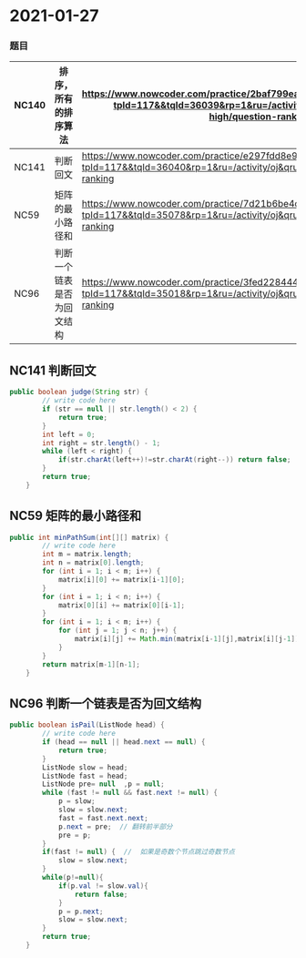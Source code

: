 # 2021-01-27



### 题目

| NC140 | 排序，所有的排序算法       | https://www.nowcoder.com/practice/2baf799ea0594abd974d37139de27896?tpId=117&&tqId=36039&rp=1&ru=/activity/oj&qru=/ta/job-code-high/question-ranking |
| ----- | -------------------------- | ------------------------------------------------------------ |
| NC141 | 判断回文                   | https://www.nowcoder.com/practice/e297fdd8e9f543059b0b5f05f3a7f3b2?tpId=117&&tqId=36040&rp=1&ru=/activity/oj&qru=/ta/job-code-high/question-ranking |
| NC59  | 矩阵的最小路径和           | https://www.nowcoder.com/practice/7d21b6be4c6b429bb92d219341c4f8bb?tpId=117&&tqId=35078&rp=1&ru=/activity/oj&qru=/ta/job-code-high/question-ranking |
| NC96  | 判断一个链表是否为回文结构 | https://www.nowcoder.com/practice/3fed228444e740c8be66232ce8b87c2f?tpId=117&&tqId=35018&rp=1&ru=/activity/oj&qru=/ta/job-code-high/question-ranking |



## NC141 判断回文

```java
public boolean judge(String str) {
        // write code here
        if (str == null || str.length() < 2) {
            return true;
        }
        int left = 0;
        int right = str.length() - 1;
        while (left < right) {
            if(str.charAt(left++)!=str.charAt(right--)) return false;
        }
        return true;
    }
```



## NC59 矩阵的最小路径和

```JAVA
public int minPathSum(int[][] matrix) {
        // write code here
        int m = matrix.length;
        int n = matrix[0].length;
        for (int i = 1; i < m; i++) {
            matrix[i][0] += matrix[i-1][0];
        }
        for (int i = 1; i < n; i++) {
            matrix[0][i] += matrix[0][i-1];
        }
        for (int i = 1; i < m; i++) {
            for (int j = 1; j < n; j++) {
                matrix[i][j] += Math.min(matrix[i-1][j],matrix[i][j-1]);
            }
        }
        return matrix[m-1][n-1];
    }
```



## NC96 判断一个链表是否为回文结构

```java
public boolean isPail(ListNode head) {
        // write code here
        if (head == null || head.next == null) {
            return true;
        }
        ListNode slow = head;
        ListNode fast = head;
        ListNode pre= null  ,p = null;
        while (fast != null && fast.next != null) {
            p = slow;
            slow = slow.next;
            fast = fast.next.next;
            p.next = pre;  // 翻转前半部分
            pre = p;
        }
        if(fast != null) {  //  如果是奇数个节点跳过奇数节点
            slow = slow.next;
        }
        while(p!=null){
            if(p.val != slow.val){
                return false;
            }
            p = p.next;
            slow = slow.next;
        }
        return true;
    }
```

